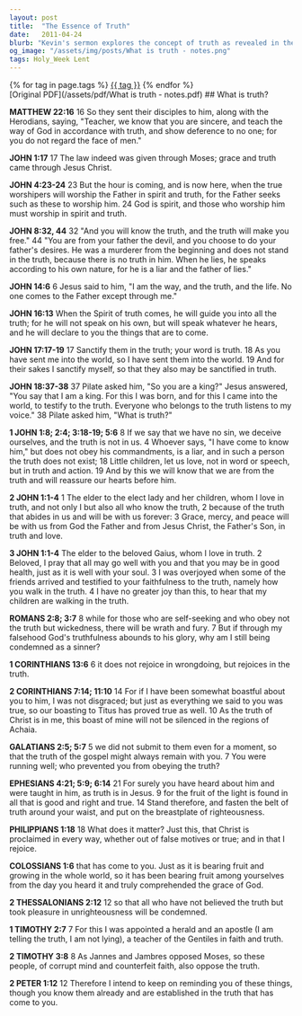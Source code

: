 ```yaml
---
layout: post
title:  "The Essence of Truth"
date:   2011-04-24
blurb: "Kevin's sermon explores the concept of truth as revealed in the scriptures, particularly focusing on the teachings of Jesus Christ. He emphasizes the importance of living in truth, not just in words but through actions, and how truth is integral to the Christian faith. The sermon underscores the transformative power of truth and its role in guiding believers to live authentically and faithfully."
og_image: "/assets/img/posts/What is truth - notes.png"
tags: Holy_Week Lent
---    
```

<div class="tag-pills">
    {% for tag in page.tags %}
    <a href="{{ site.baseurl }}/tag/{{ tag | slugify }}" class="tag-pill">{{ tag }}</a>
    {% endfor %}
</div>
[Original PDF](/assets/pdf/What is truth - notes.pdf)
## What is truth?

**MATTHEW 22:16**
16 So they sent their disciples to him, along with the Herodians, saying, "Teacher, we know that you are sincere, and teach the way of God in accordance with truth, and show deference to no one; for you do not regard the face of men."

**JOHN 1:17**
17 The law indeed was given through Moses; grace and truth came through Jesus Christ.

**JOHN 4:23-24**
23 But the hour is coming, and is now here, when the true worshipers will worship the Father in spirit and truth, for the Father seeks such as these to worship him. 24 God is spirit, and those who worship him must worship in spirit and truth.

**JOHN 8:32, 44**
32 "And you will know the truth, and the truth will make you free."
44 "You are from your father the devil, and you choose to do your father's desires. He was a murderer from the beginning and does not stand in the truth, because there is no truth in him. When he lies, he speaks according to his own nature, for he is a liar and the father of lies."

**JOHN 14:6**
6 Jesus said to him, "I am the way, and the truth, and the life. No one comes to the Father except through me."

**JOHN 16:13**
When the Spirit of truth comes, he will guide you into all the truth; for he will not speak on his own, but will speak whatever he hears, and he will declare to you the things that are to come.

**JOHN 17:17-19**
17 Sanctify them in the truth; your word is truth. 18 As you have sent me into the world, so I have sent them into the world. 19 And for their sakes I sanctify myself, so that they also may be sanctified in truth.

**JOHN 18:37-38**
37 Pilate asked him, "So you are a king?" Jesus answered, "You say that I am a king. For this I was born, and for this I came into the world, to testify to the truth. Everyone who belongs to the truth listens to my voice." 38 Pilate asked him, "What is truth?"

**1 JOHN 1:8; 2:4; 3:18-19; 5:6**
8 If we say that we have no sin, we deceive ourselves, and the truth is not in us.
4 Whoever says, "I have come to know him," but does not obey his commandments, is a liar, and in such a person the truth does not exist;
18 Little children, let us love, not in word or speech, but in truth and action. 19 And by this we will know that we are from the truth and will reassure our hearts before him.

**2 JOHN 1:1-4**
1 The elder to the elect lady and her children, whom I love in truth, and not only I but also all who know the truth, 2 because of the truth that abides in us and will be with us forever: 3 Grace, mercy, and peace will be with us from God the Father and from Jesus Christ, the Father's Son, in truth and love.

**3 JOHN 1:1-4**
The elder to the beloved Gaius, whom I love in truth. 2 Beloved, I pray that all may go well with you and that you may be in good health, just as it is well with your soul. 3 I was overjoyed when some of the friends arrived and testified to your faithfulness to the truth, namely how you walk in the truth. 4 I have no greater joy than this, to hear that my children are walking in the truth.

**ROMANS 2:8; 3:7**
8 while for those who are self-seeking and who obey not the truth but wickedness, there will be wrath and fury.
7 But if through my falsehood God's truthfulness abounds to his glory, why am I still being condemned as a sinner?

**1 CORINTHIANS 13:6**
6 it does not rejoice in wrongdoing, but rejoices in the truth.

**2 CORINTHIANS 7:14; 11:10**
14 For if I have been somewhat boastful about you to him, I was not disgraced; but just as everything we said to you was true, so our boasting to Titus has proved true as well.
10 As the truth of Christ is in me, this boast of mine will not be silenced in the regions of Achaia.

**GALATIANS 2:5; 5:7**
5 we did not submit to them even for a moment, so that the truth of the gospel might always remain with you.
7 You were running well; who prevented you from obeying the truth?

**EPHESIANS 4:21; 5:9; 6:14**
21 For surely you have heard about him and were taught in him, as truth is in Jesus.
9 for the fruit of the light is found in all that is good and right and true.
14 Stand therefore, and fasten the belt of truth around your waist, and put on the breastplate of righteousness.

**PHILIPPIANS 1:18**
18 What does it matter? Just this, that Christ is proclaimed in every way, whether out of false motives or true; and in that I rejoice.

**COLOSSIANS 1:6**
that has come to you. Just as it is bearing fruit and growing in the whole world, so it has been bearing fruit among yourselves from the day you heard it and truly comprehended the grace of God.

**2 THESSALONIANS 2:12**
12 so that all who have not believed the truth but took pleasure in unrighteousness will be condemned.

**1 TIMOTHY 2:7**
7 For this I was appointed a herald and an apostle (I am telling the truth, I am not lying), a teacher of the Gentiles in faith and truth.

**2 TIMOTHY 3:8**
8 As Jannes and Jambres opposed Moses, so these people, of corrupt mind and counterfeit faith, also oppose the truth.

**2 PETER 1:12**
12 Therefore I intend to keep on reminding you of these things, though you know them already and are established in the truth that has come to you.

